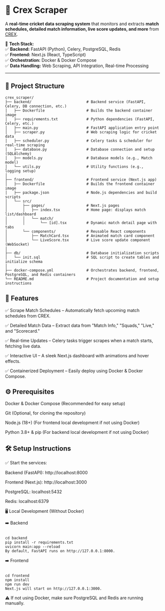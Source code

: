 # 🏏 Crex Scraper

A **real-time cricket data scraping system** that monitors and extracts **match schedules, detailed match information, live score updates, and more** from [CREX](https://crex.live/fixtures/match-list). 

🔧 **Tech Stack:**  
✅ **Backend:** FastAPI (Python), Celery, PostgreSQL, Redis  
✅ **Frontend:** Next.js (React, TypeScript)  
✅ **Orchestration:** Docker & Docker Compose  
✅ **Data Handling:** Web Scraping, API Integration, Real-time Processing  

---

## 📂 Project Structure

```plaintext
crex_scraper/
├── backend/                         # Backend service (FastAPI, Celery, DB connection, etc.)
│   ├── Dockerfile                   # Builds the backend container image
│   ├── requirements.txt             # Python dependencies (FastAPI, Celery, etc.)
│   ├── main.py                      # FastAPI application entry point
│   ├── scraper.py                   # Web scraping logic for cricket data
│   ├── scheduler.py                 # Celery tasks & scheduler for real-time scraping
│   ├── database.py                  # Database connection and setup (SQLAlchemy)
│   ├── models.py                    # Database models (e.g., Match model)
│   └── utils.py                     # Utility functions (e.g., logging setup)
│
├── frontend/                        # Frontend service (Next.js app)
│   ├── Dockerfile                   # Builds the frontend container image
│   ├── package.json                 # Node.js dependencies and build scripts
│   └── src/
│       ├── pages/                   # Next.js pages
│       │   ├── index.tsx            # Home page: displays match list/dashboard
│       │   └── match/
│       │       └── [id].tsx         # Dynamic match detail page with tabs
│       └── components/              # Reusable React components
│           ├── MatchCard.tsx        # Animated match card component
│           └── LiveScore.tsx        # Live score update component (WebSocket)
│
├── db/                              # Database initialization scripts
│   └── init.sql                     # SQL script to create tables and initialize schema
│
├── docker-compose.yml               # Orchestrates backend, frontend, PostgreSQL, and Redis containers
└── README.md                        # Project documentation and setup instructions
```


## 🚀 Features

✅ Scrape Match Schedules – Automatically fetch upcoming match schedules from CREX.

✅ Detailed Match Data – Extract data from "Match Info," "Squads," "Live," and "Scorecard."

✅ Real-time Updates – Celery tasks trigger scrapes when a match starts, fetching live data.

✅ Interactive UI – A sleek Next.js dashboard with animations and hover effects.

✅ Containerized Deployment – Easily deploy using Docker & Docker Compose.


## ⚙️ Prerequisites
Docker & Docker Compose (Recommended for easy setup)

Git (Optional, for cloning the repository)

Node.js (18+) (For frontend local development if not using Docker)

Python 3.8+ & pip (For backend local development if not using Docker)

                   
## 🛠 Setup Instructions

✅ Start the services:

Backend (FastAPI): http://localhost:8000
                   
Frontend (Next.js): http://localhost:3000

PostgreSQL: localhost:5432

Redis: localhost:6379

🖥️ Local Development (Without Docker)

➡️ Backend

```plaintext
                   
cd backend
pip install -r requirements.txt
uvicorn main:app --reload
By default, FastAPI runs on http://127.0.0.1:8000.
```



➡️ Frontend

```plaintext
                   
cd frontend
npm install
npm run dev
Next.js will start on http://127.0.0.1:3000.
```


⚠️ If not using Docker, make sure PostgreSQL and Redis are running manually.

